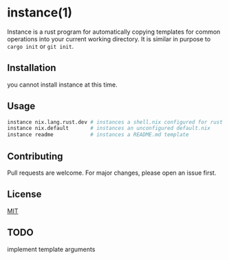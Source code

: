 # instance(1)
Instance is a rust program for automatically copying templates for common operations into your current working directory. It is similar in purpose to `cargo init` or `git init`.

## Installation
you cannot install instance at this time.

## Usage

``` sh
instance nix.lang.rust.dev # instances a shell.nix configured for rust
instance nix.default       # instances an unconfigured default.nix
instance readme            # instances a README.md template
```

## Contributing
Pull requests are welcome. For major changes, please open an issue first.

## License
[MIT](https://choosealicense.com/licenses/mit/)

## TODO
implement template arguments
